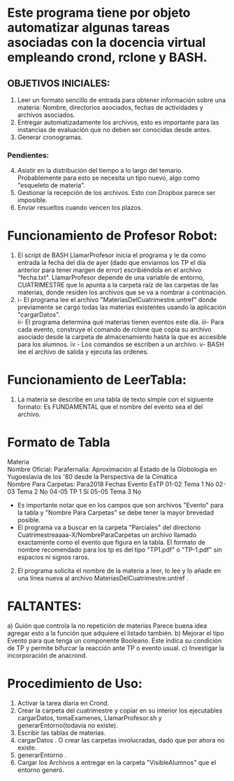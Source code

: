 # Este programa tiene por objeto automatizar algunas tareas asociadas con la docencia virtual empleando crond, rclone y BASH. 
## OBJETIVOS INICIALES:

1) Leer un formato sencillo de entrada para obtener información sobre una materia: Nombre, directorios asociados, fechas de actividades y archivos asociados. 
2) Entregar automatizadamente los archivos, esto es importante para las instancias de evaluación que no deben ser conocidas desde antes. 
3) Generar cronogramas. 

### Pendientes:

4) Asistir en la distribución del tiempo a lo largo del temario. 
   Probablemente para esto se necesita un tipo nuevo, algo como "esqueleto de materia".
5) Gestionar la recepción de los archivos.
   Esto con Dropbox parece ser imposible. 
6) Enviar resueltos cuando vencen los plazos. 


# Funcionamiento de Profesor Robot:

1) El script de BASH LlamarProfesor inicia el programa y le da como entrada la fecha del día de ayer (dado que enviamos los TP el día anterior para tener margen de error) escribiéndola en el archivo "fecha.txt". LlamarProfesor depende de una variable de entorno, CUATRIMESTRE que lo apunta a la carpeta raíz de las carpetas de las materias, donde residen los archivos que se va a nombrar a continación. 
2) i- El programa lee el archivo "MateriasDelCuatrimestre.untref" donde previamente se cargó todas las materias existentes usando la aplicación "cargarDatos".   
   ii- El programa determina qué materias tienen eventos este día.
   iii- Para cada evento, construye el comando de rclone que copia su archivo asociado desde la carpeta de almacenamiento hasta la que es accesible para los alumnos. 
   iv - Los comandos se escriben a un archivo.
   v- BASH lee el archivo de salida y ejecuta las ordenes. 

# Funcionamiento de LeerTabla:

1) La materia se describe en una tabla de texto simple con el sigiuente formato: 
Es FUNDAMENTAL que el nombre del evento sea el del archivo. 

# Formato de Tabla

Materia   
Nombre Oficial: Parafernalia: Aproximación al Estado de la Globología en Yugoeslavia de los '80 desde la Perspectiva de la Cimática   
Nombre Para Carpetas: Para2018
 Fechas Evento EsTP
 01-02 Tema 1 No
 02-03 Tema 2 No 
 04-05 TP 1 Sí
 05-05 Tema 3 No

* Es importante notar que en los campos que son archivos "Evento" para la tabla y "Nombre Para Carpetas" se debe tener la mayor brevedad posible. 
* El programa va a buscar en la carpeta "Parciales" del directorio Cuatrimestreaaaa-X/NombreParaCarpetas un archivo llamado exactamente como el evento que figura en la tabla. El formato de nombre recomendado para los tp es del tipo "TP1.pdf" o "TP-1.pdf" sin espacios ni signos raros. 


2) El programa solicita el nombre de la materia a leer, lo lee y lo añade en una línea nueva al archivo MateriasDelCuatrimestre.untref .

# FALTANTES:

a) Guión que controla la no repetición de materias Parece buena idea agregar esto a la función que adquiere el listado también.
b) Mejorar el tipo Evento para que tenga un componente Booleano. Este indica su condición de TP y permite bifurcar la reacción ante TP o evento usual.
c) Investigar la incorporación de anacrond.

# Procedimiento de Uso:

1) Activar la tarea diaria en Crond.
2) Crear la carpeta del cuatrimestre y copiar en su interior los ejecutables cargarDatos, tomaExamenes, LlamarProfesor.sh y generarEntorno(todavía no existe).
3) Escribir las tablas de materias. 
4) cargarDatos .   O crear las carpetas involucradas, dado que por ahora no existe.
5) generarEntorno .
6) Cargar los Archivos a entregar en la carpeta "VisibleAlumnos" que el entorno generó.
